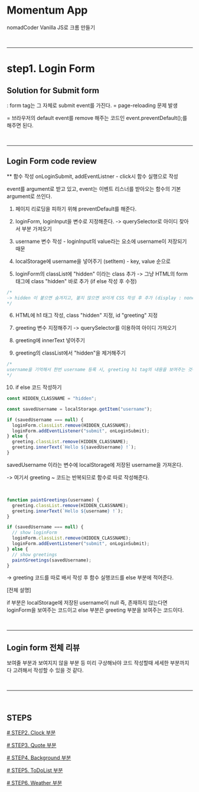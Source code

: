 # Momentum App

nomadCoder Vanilla JS로 크롬 만들기

<br>

---

# step1. Login Form

## Solution for Submit form

: form tag는 그 자체로 submit event를 가진다. = page-reloading 문제 발생

= 브라우저의 default event를 remove 해주는 코드인 event.preventDefault();를 해주면 된다.

<br>

---

## Login Form code review

\*\* 함수 작성 onLoginSubmit, addEventListner - click시 함수 실행으로 작성

event를 argument로 받고 있고, event는 이벤트 리스너를 받아오는 함수의 기본 argument로 쓰인다.

1. 페이지 리로딩을 피하기 위해 preventDefault를 해준다.

2. loginForm, loginInput을 변수로 지정해준다.
   -> querySelector로 아이디 찾아서 부분 가져오기

3. username 변수 작성 - loginInput의 value라는 요소에 username이 저장되기 때문

4. localStorage에 username을 넣어주기 (setItem) - key, value 순으로

5. loginForm의 classList에 "hidden" 이라는 class 추가
   -> 그냥 HTML의 form 태그에 class "hidden" 바로 추가 (if else 작성 후 수정)

```js
/*
-> hidden 이 붙으면 숨겨지고, 붙지 않으면 보이게 CSS 작성 후 추가 (display : none)
*/
```

6. HTML에 h1 태그 작성, class "hidden" 지정, id "greeting" 지정

7. greeting 변수 지정해주기
   -> querySelector를 이용하여 아이디 가져오기

8. greeting에 innerText 넣어주기

9. greeting의 classList에서 "hidden"을 제거해주기

```js
/*
username을 기억해서 한번 username 등록 시, greeting h1 tag의 내용을 보여주는 것이 목표 -> 나와야 함
*/
```

10. if else 코드 작성하기

```js
const HIDDEN_CLASSNAME = "hidden";

const savedUsername = localStorage.getItem("username");

if (savedUsername === null) {
  loginForm.classList.remove(HIDDEN_CLASSNAME);
  loginForm.addEventListener("submit", onLoginSubmit);
} else {
  greeting.classList.remove(HIDDEN_CLASSNAME);
  greeting.innerText(`Hello ${savedUsername} !`);
}
```

savedUsername 이라는 변수에 localStorage에 저장된 username을 가져온다.

-> 여기서 greeting ~ 코드는 반복되므로 함수로 따로 작성해준다.

<br>

```js
function paintGreetings(username) {
  greeting.classList.remove(HIDDEN_CLASSNAME);
  greeting.innerText(`Hello ${username} !`);
}

if (savedUsername === null) {
  // show loginForm
  loginForm.classList.remove(HIDDEN_CLASSNAME);
  loginForm.addEventListener("submit", onLoginSubmit);
} else {
  // show greetings
  paintGreetings(savedUsername);
}
```

-> greeting 코드를 따로 배서 작성 후 함수 실행코드를 else 부분에 적어준다.

[전체 설명]

if 부분은 localStorage에 저장된 username이 null 즉, 존재하지 않는다면 loginForm을 보여주는 코드이고 else 부분은 greeting 부분을 보여주는 코드이다.

<br>

---

## Login form 전체 리뷰

보여줄 부분과 보여지지 않을 부분 등 미리 구상해놔야 코드 작성할때 세세한 부분까지 다 고려해서 작성할 수 있을 것 같다.

<br>

---

<br>

## STEPS

[# STEP2. Clock 부분](ClockReview.md)

[# STEP3. Quote 부분](QuoteReview.md)

[# STEP4. Background 부분](BackgroundReview.md)

[# STEP5. ToDoList 부분](ToDoListReview.md)

[# STEP6. Weather 부분](WeatherReview.md)
